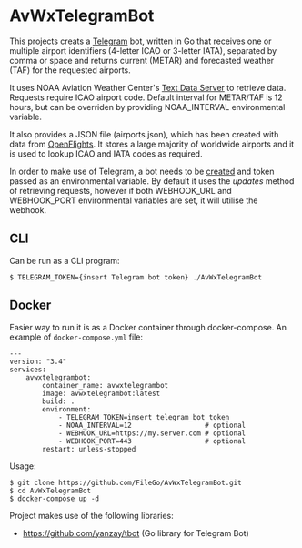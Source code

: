 # AvWxTelegramBot

This projects creats a [Telegram](https://telegram.org/) bot, written in Go that receives one or multiple airport identifiers (4-letter ICAO or 3-letter IATA), separated by comma or space and returns current (METAR) and forecasted weather (TAF) for the requested airports.

It uses NOAA Aviation Weather Center's [Text Data Server](https://www.aviationweather.gov/dataserver) to retrieve data. Requests require ICAO airport code. Default interval for METAR/TAF is 12 hours, but can be overriden by providing NOAA_INTERVAL environmental variable.

It also provides a  JSON file (airports.json), which has been created with data from [OpenFlights](https://openflights.org/data.html#airport). It stores a large majority of worldwide airports and it is used to lookup ICAO and IATA codes as required.

In order to make use of Telegram, a bot needs to be [created](https://core.telegram.org/bots#6-botfather) and token passed as an environmental variable. By default it uses the *updates* method of retrieving requests, however if both WEBHOOK_URL and WEBHOOK_PORT environmental variables are set, it will utilise the webhook.

## CLI
Can be run as a CLI program:
```
$ TELEGRAM_TOKEN={insert Telegram bot token} ./AvWxTelegramBot
```

## Docker
Easier way to run it is as a Docker container through docker-compose. An example of `docker-compose.yml` file:

```
---
version: "3.4"
services:
    avwxtelegrambot:
        container_name: avwxtelegrambot
        image: avwxtelegrambot:latest
        build: .
        environment: 
            - TELEGRAM_TOKEN=insert_telegram_bot_token
            - NOAA_INTERVAL=12                  # optional
            - WEBHOOK_URL=https://my.server.com # optional
            - WEBHOOK_PORT=443                  # optional
        restart: unless-stopped
```

Usage:
```
$ git clone https://github.com/FileGo/AvWxTelegramBot.git
$ cd AvWxTelegramBot
$ docker-compose up -d
```


Project makes use of the following libraries:

* https://github.com/yanzay/tbot (Go library for Telegram Bot)
